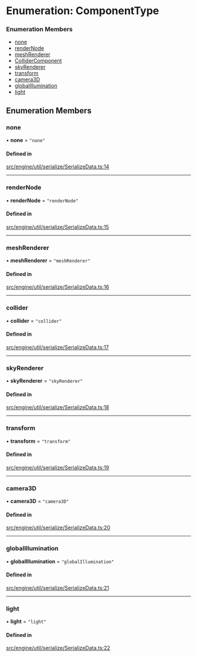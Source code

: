 # Enumeration: ComponentType


### Enumeration Members

- [none](ComponentType.md#none)
- [renderNode](ComponentType.md#rendernode)
- [meshRenderer](ComponentType.md#meshrenderer)
- [ColliderComponent](ComponentType.md#collider)
- [skyRenderer](ComponentType.md#skyrenderer)
- [transform](ComponentType.md#transform)
- [camera3D](ComponentType.md#camera3d)
- [globalIllumination](ComponentType.md#globalillumination)
- [light](ComponentType.md#light)

## Enumeration Members

### none

• **none** = ``"none"``

#### Defined in

[src/engine/util/serialize/SerializeData.ts:14](https://github.com/Orillusion/orillusion/blob/main/src/engine/util/serialize/SerializeData.ts#L14)

___

### renderNode

• **renderNode** = ``"renderNode"``

#### Defined in

[src/engine/util/serialize/SerializeData.ts:15](https://github.com/Orillusion/orillusion/blob/main/src/engine/util/serialize/SerializeData.ts#L15)

___

### meshRenderer

• **meshRenderer** = ``"meshRenderer"``

#### Defined in

[src/engine/util/serialize/SerializeData.ts:16](https://github.com/Orillusion/orillusion/blob/main/src/engine/util/serialize/SerializeData.ts#L16)

___

### collider

• **collider** = ``"collider"``

#### Defined in

[src/engine/util/serialize/SerializeData.ts:17](https://github.com/Orillusion/orillusion/blob/main/src/engine/util/serialize/SerializeData.ts#L17)

___

### skyRenderer

• **skyRenderer** = ``"skyRenderer"``

#### Defined in

[src/engine/util/serialize/SerializeData.ts:18](https://github.com/Orillusion/orillusion/blob/main/src/engine/util/serialize/SerializeData.ts#L18)

___

### transform

• **transform** = ``"transform"``

#### Defined in

[src/engine/util/serialize/SerializeData.ts:19](https://github.com/Orillusion/orillusion/blob/main/src/engine/util/serialize/SerializeData.ts#L19)

___

### camera3D

• **camera3D** = ``"camera3D"``

#### Defined in

[src/engine/util/serialize/SerializeData.ts:20](https://github.com/Orillusion/orillusion/blob/main/src/engine/util/serialize/SerializeData.ts#L20)

___

### globalIllumination

• **globalIllumination** = ``"globalIllumination"``

#### Defined in

[src/engine/util/serialize/SerializeData.ts:21](https://github.com/Orillusion/orillusion/blob/main/src/engine/util/serialize/SerializeData.ts#L21)

___

### light

• **light** = ``"light"``

#### Defined in

[src/engine/util/serialize/SerializeData.ts:22](https://github.com/Orillusion/orillusion/blob/main/src/engine/util/serialize/SerializeData.ts#L22)
